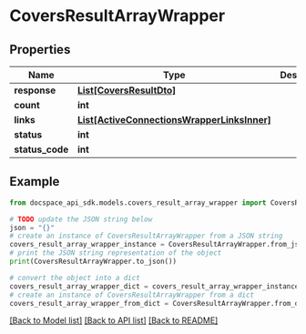 # CoversResultArrayWrapper

## Properties

Name | Type | Description | Notes
------------ | ------------- | ------------- | -------------
**response** | [**List[CoversResultDto]**](CoversResultDto.md) |  | [optional] 
**count** | **int** |  | [optional] 
**links** | [**List[ActiveConnectionsWrapperLinksInner]**](ActiveConnectionsWrapperLinksInner.md) |  | [optional] 
**status** | **int** |  | [optional] 
**status_code** | **int** |  | [optional] 

## Example

```python
from docspace_api_sdk.models.covers_result_array_wrapper import CoversResultArrayWrapper

# TODO update the JSON string below
json = "{}"
# create an instance of CoversResultArrayWrapper from a JSON string
covers_result_array_wrapper_instance = CoversResultArrayWrapper.from_json(json)
# print the JSON string representation of the object
print(CoversResultArrayWrapper.to_json())

# convert the object into a dict
covers_result_array_wrapper_dict = covers_result_array_wrapper_instance.to_dict()
# create an instance of CoversResultArrayWrapper from a dict
covers_result_array_wrapper_from_dict = CoversResultArrayWrapper.from_dict(covers_result_array_wrapper_dict)
```
[[Back to Model list]](../README.md#documentation-for-models) [[Back to API list]](../README.md#documentation-for-api-endpoints) [[Back to README]](../README.md)


